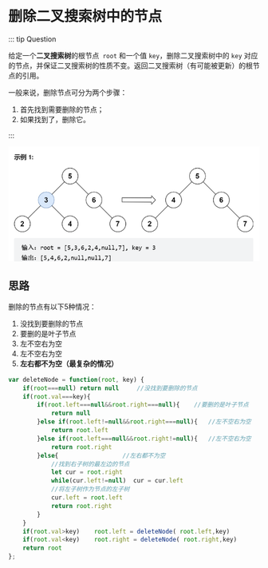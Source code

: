 # 删除二叉搜索树中的节点

::: tip Question

给定一个**二叉搜索树**的根节点` root` 和一个值 `key`，删除二叉搜索树中的 `key` 对应的节点，并保证二叉搜索树的性质不变。返回二叉搜索树（有可能被更新）的根节点的引用。

一般来说，删除节点可分为两个步骤：

1. 首先找到需要删除的节点；
2. 如果找到了，删除它。

:::

<img src="/images/image-20230614142826422.png" alt="image-20230614142826422" style="zoom:80%;" />

## 思路

删除的节点有以下5种情况：

1. 没找到要删除的节点
2. 要删的是叶子节点
3. 左不空右为空
4. 左不空右为空
5. **左右都不为空（最复杂的情况）**

```js
var deleteNode = function(root, key) {
    if(root===null) return null     //没找到要删除的节点
    if(root.val===key){
        if(root.left===null&&root.right===null){    //要删的是叶子节点
            return null
        }else if(root.left!=null&&root.right===null){   //左不空右为空
            return root.left
        }else if(root.left===null&&root.right!=null){   //左不空右为空
            return root.right
        }else{                  //左右都不为空
            //找到右子树的最左边的节点
            let cur = root.right
            while(cur.left!=null)  cur = cur.left
            //将左子树作为节点的左子树
            cur.left = root.left
            return root.right
        }
    }
    if(root.val>key)    root.left = deleteNode( root.left,key)
    if(root.val<key)    root.right = deleteNode( root.right,key)
    return root
};
```

